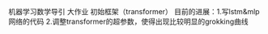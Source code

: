 机器学习数学导引 大作业 初始框架（transformer）
目前的进展：1.写lstm&mlp网络的代码
          2.调整transformer的超参数，使得出现比较明显的grokking曲线

